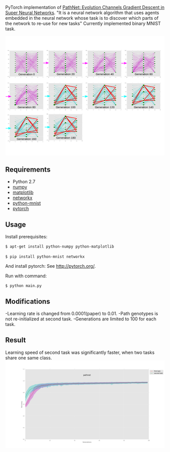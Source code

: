 PyTorch implementation of [PathNet: Evolution Channels Gradient Descent in Super Neural Networks](https://arxiv.org/abs/1701.08734). 
"It is a neural network algorithm that uses agents embedded in the neural network whose task is to discover which parts of the network to re-use for new tasks"
Currently implemented binary MNIST task.

![Alt text](./imgs/Network_transition.png?raw=true "Title")


## Requirements

- Python 2.7
- [numpy](http://www.numpy.org/)
- [matplotlib](http://matplotlib.org/)
- [networkx](https://networkx.github.io/)
- [python-mnist](https://pypi.python.org/pypi/python-mnist/)
- [pytorch](http://pytorch.org/)

## Usage
Install prerequisites:

	$ apt-get install python-numpy python-matplotlib

	$ pip install python-mnist networkx

And install pytorch: See http://pytorch.org/.

Run with command:

    $ python main.py
    
## Modifications
-Learning rate is changed from 0.0001(paper) to 0.01.
-Path genotypes is not re-initialized at second task.
-Generations are limited to 100 for each task.


## Result
Learning speed of second task was significantly faster, when two tasks share one same class.
![Alt text](./imgs/result.png?raw=true "Title")
